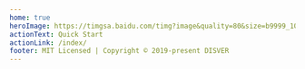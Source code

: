 ```yaml
---
home: true
heroImage: https://timgsa.baidu.com/timg?image&quality=80&size=b9999_10000&sec=1571338129530&di=a35a1c2339c7dd78357d9debb144cd6c&imgtype=0&src=http%3A%2F%2Fhbimg.b0.upaiyun.com%2F1a57f2c00e5d1d205401f2426fd43cef80b7f007175f5-O3AZ0F_fw658
actionText: Quick Start
actionLink: /index/
footer: MIT Licensed | Copyright © 2019-present DISVER
---
```


